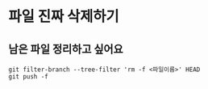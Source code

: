 # 파일 진짜 삭제하기

## 남은 파일 정리하고 싶어요

```
git filter-branch --tree-filter 'rm -f <파일이름>' HEAD
git push -f
```

